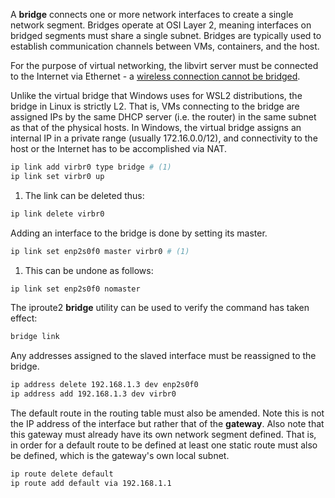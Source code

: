 A **bridge** connects one or more network interfaces to create a single network segment.
Bridges operate at OSI Layer 2, meaning interfaces on bridged segments must share a single subnet.
Bridges are typically used to establish communication channels between VMs, containers, and the host.

For the purpose of virtual networking, the libvirt server must be connected to the Internet via Ethernet - a [wireless connection cannot be bridged](https://jamielinux.com/docs/libvirt-networking-handbook/bridged-network.html).

Unlike the virtual bridge that Windows uses for WSL2 distributions, the bridge in Linux is strictly L2.
That is, VMs connecting to the bridge are assigned IPs by the same DHCP server (i.e. the router) in the same subnet as that of the physical hosts.
In Windows, the virtual bridge assigns an internal IP in a private range (usually 172.16.0.0/12), and connectivity to the host or the Internet has to be accomplished via NAT.

```sh
ip link add virbr0 type bridge # (1)
ip link set virbr0 up
```

1. The link can be deleted thus:
```sh
ip link delete virbr0
```

Adding an interface to the bridge is done by setting its master.

```sh
ip link set enp2s0f0 master virbr0 # (1)
```

1. This can be undone as follows:
```sh
ip link set enp2s0f0 nomaster
```

The iproute2 **bridge** utility can be used to verify the command has taken effect:

```sh
bridge link
```

Any addresses assigned to the slaved interface must be reassigned to the bridge.

```sh
ip address delete 192.168.1.3 dev enp2s0f0
ip address add 192.168.1.3 dev virbr0
```

The default route in the routing table must also be amended.
Note this is not the IP address of the interface but rather that of the **gateway**.
Also note that this gateway must already have its own network segment defined.
That is, in order for a default route to be defined at least one static route must also be defined, which is the gateway's own local subnet.

```sh
ip route delete default
ip route add default via 192.168.1.1
```
